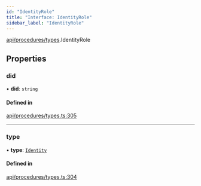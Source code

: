```yaml
---
id: "IdentityRole"
title: "Interface: IdentityRole"
sidebar_label: "IdentityRole"
---
```


[api/procedures/types](../../../../../modules/API/Procedures/Types/Types.md).IdentityRole

## Properties

### did

• **did**: `string`

#### Defined in

[api/procedures/types.ts:305](https://github.com/PolymeshAssociation/polymesh-sdk/blob/fbf6882d0/src/api/procedures/types.ts#L305)

___

### type

• **type**: [`Identity`](../../../../../enums/API/Procedures/Types/RoleType/RoleType.md#identity)

#### Defined in

[api/procedures/types.ts:304](https://github.com/PolymeshAssociation/polymesh-sdk/blob/fbf6882d0/src/api/procedures/types.ts#L304)
